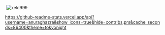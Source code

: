 <p>&nbsp;<img align="center" src="https://github-readme-stats.vercel.app/api?username=xeki999&show_icons=true&locale=en" alt="xeki999" /></p>


https://github-readme-stats.vercel.app/api?username=anuraghazra&show_icons=true&hide=contribs,prs&cache_seconds=86400&theme=tokyonight
